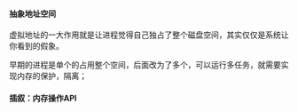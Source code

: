#### 抽象地址空间

虚拟地址的一大作用就是让进程觉得自己独占了整个磁盘空间，其实仅仅是系统让你看到的假象。

早期的进程是单个的占用整个空间，后面改为了多个，可以运行多任务，就需要实现内存的保护，隔离；

#### 插叙：内存操作API

